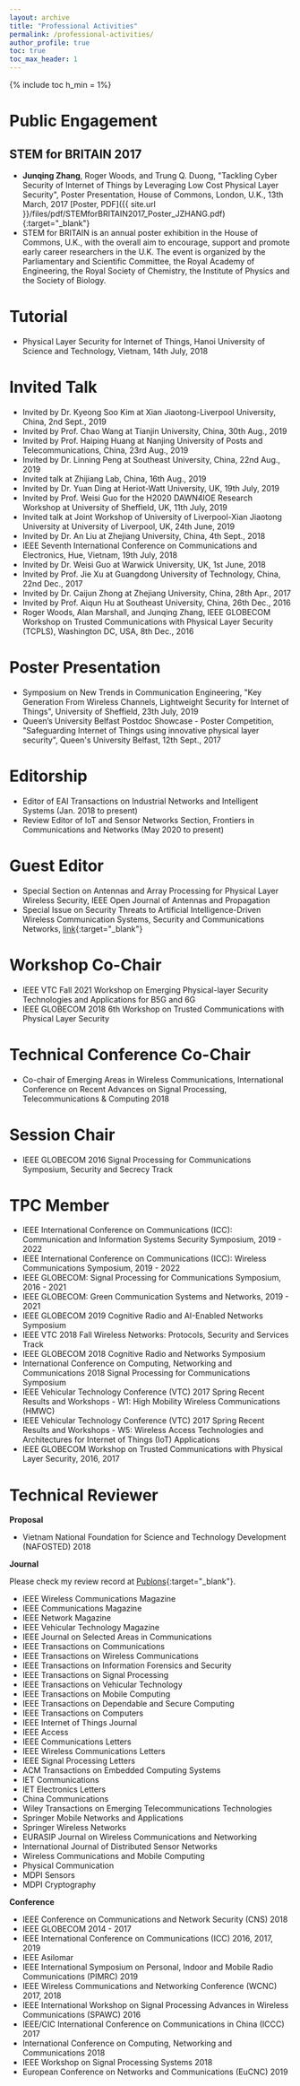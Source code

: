 ```yaml
---
layout: archive
title: "Professional Activities"
permalink: /professional-activities/
author_profile: true
toc: true
toc_max_header: 1
---
```

{% include toc h_min = 1%}

# Public Engagement
## STEM for BRITAIN 2017
* **Junqing Zhang**, Roger Woods, and Trung Q. Duong, "Tackling Cyber Security of Internet of Things by Leveraging Low Cost Physical Layer Security", Poster Presentation, House of Commons, London, U.K., 13th March, 2017 [Poster, PDF]({{ site.url }}/files/pdf/STEMforBRITAIN2017_Poster_JZHANG.pdf){:target="_blank"}
* STEM for BRITAIN is an annual poster exhibition in the House of Commons, U.K., with the overall aim to encourage, support and promote early career researchers in the U.K. The event is organized by the Parliamentary and Scientific Committee, the Royal Academy of Engineering, the Royal Society of Chemistry, the Institute of Physics and the Society of Biology.

# Tutorial
* Physical Layer Security for Internet of Things, Hanoi University of Science and Technology, Vietnam, 14th July, 2018

# Invited Talk
* Invited by Dr. Kyeong Soo Kim at Xian Jiaotong-Liverpool University, China, 2nd Sept., 2019
* Invited by Prof. Chao Wang at Tianjin University, China, 30th Aug., 2019
* Invited by Prof. Haiping Huang at Nanjing University of Posts and Telecommunications, China, 23rd Aug., 2019
* Invited by Dr. Linning Peng at Southeast University, China, 22nd Aug., 2019
* Invited talk at Zhijiang Lab, China, 16th Aug., 2019
* Invited by Dr. Yuan Ding at Heriot-Watt University, UK, 19th July, 2019
* Invited by Prof. Weisi Guo for the H2020 DAWN4IOE Research Workshop at University of Sheffield, UK, 11th July, 2019
* Invited talk at Joint Workshop of University of Liverpool-Xian Jiaotong University at University of Liverpool, UK, 24th June, 2019
* Invited by Dr. An Liu at Zhejiang University, China, 4th Sept., 2018
* IEEE Seventh International Conference on Communications and Electronics, Hue, Vietnam, 19th July, 2018
* Invited by Dr. Weisi Guo at Warwick University, UK, 1st June, 2018
* Invited by Prof. Jie Xu at Guangdong University of Technology, China, 22nd Dec., 2017
* Invited by Dr. Caijun Zhong at Zhejiang University, China, 28th Apr., 2017
* Invited by Prof. Aiqun Hu at Southeast University, China, 26th Dec., 2016
* Roger Woods, Alan Marshall, and Junqing Zhang, IEEE GLOBECOM Workshop on Trusted Communications with Physical Layer Security (TCPLS), Washington DC, USA, 8th Dec., 2016

# Poster Presentation
* Symposium on New Trends in Communication Engineering, "Key Generation From Wireless Channels, Lightweight Security for Internet of Things", University of Sheffield, 23th July, 2019
* Queen’s University Belfast Postdoc Showcase - Poster Competition, "Safeguarding Internet of Things using innovative physical layer security", Queen's University Belfast, 12th Sept., 2017

# Editorship
* Editor of EAI Transactions on Industrial Networks and Intelligent Systems (Jan. 2018 to present)
* Review Editor of  IoT and Sensor Networks Section, Frontiers in Communications and Networks (May 2020 to present)

# Guest Editor
* Special Section on Antennas and Array Processing for Physical Layer Wireless Security, IEEE Open Journal of Antennas and Propagation
* Special Issue on Security Threats to Artificial Intelligence-Driven Wireless Communication Systems, Security and Communications Networks, [link](https://www.hindawi.com/journals/scn/si/489130/cfp/){:target="_blank"}

# Workshop Co-Chair
* IEEE VTC Fall 2021 Workshop on Emerging Physical-layer Security Technologies and Applications for B5G and 6G  
* IEEE GLOBECOM 2018 6th Workshop on Trusted Communications with Physical Layer Security

# Technical Conference Co-Chair
* Co-chair of Emerging Areas in Wireless Communications, International Conference on Recent Advances on Signal Processing, Telecommunications & Computing 2018

# Session Chair
* IEEE GLOBECOM 2016 Signal Processing for Communications Symposium, Security and Secrecy Track

# TPC Member
* IEEE International Conference on Communications (ICC): Communication and Information Systems Security Symposium, 2019 - 2022
* IEEE International Conference on Communications (ICC): Wireless Communications Symposium, 2019 - 2022
* IEEE GLOBECOM: Signal Processing for Communications Symposium, 2016 - 2021
* IEEE GLOBECOM: Green Communication Systems and Networks, 2019 - 2021
* IEEE GLOBECOM 2019 Cognitive Radio and AI-Enabled Networks Symposium
* IEEE VTC 2018 Fall Wireless Networks: Protocols, Security and Services Track
* IEEE GLOBECOM 2018 Cognitive Radio and Networks Symposium
* International Conference on Computing, Networking and Communications 2018 Signal Processing for Communications Symposium
* IEEE Vehicular Technology Conference (VTC) 2017 Spring Recent Results and Workshops - W1: High Mobility Wireless Communications (HMWC)
* IEEE Vehicular Technology Conference (VTC) 2017 Spring Recent Results and Workshops - W5: Wireless Access Technologies and Architectures for Internet of Things (IoT) Applications
* IEEE GLOBECOM Workshop on Trusted Communications with Physical Layer Security, 2016, 2017

# Technical Reviewer
**Proposal**
* Vietnam National Foundation for Science and Technology Development (NAFOSTED) 2018

**Journal**

Please check my review record at [Publons](https://publons.com/researcher/3021376/junqing-zhang/peer-review/){:target="_blank"}.

* IEEE Wireless Communications Magazine
* IEEE Communications Magazine
* IEEE Network Magazine
* IEEE Vehicular Technology Magazine
* IEEE Journal on Selected Areas in Communications
* IEEE Transactions on Communications
* IEEE Transactions on Wireless Communications
* IEEE Transactions on Information Forensics and Security
* IEEE Transactions on Signal Processing
* IEEE Transactions on Vehicular Technology
* IEEE Transactions on Mobile Computing
* IEEE Transactions on Dependable and Secure Computing
* IEEE Transactions on Computers
* IEEE Internet of Things Journal
* IEEE Access
* IEEE Communications Letters
* IEEE Wireless Communications Letters
* IEEE Signal Processing Letters
* ACM Transactions on Embedded Computing Systems
* IET Communications
* IET Electronics Letters
* China Communications
* Wiley Transactions on Emerging Telecommunications Technologies
* Springer Mobile Networks and Applications
* Springer Wireless Networks
* EURASIP Journal on Wireless Communications and Networking
* International Journal of Distributed Sensor Networks
* Wireless Communications and Mobile Computing
* Physical Communication
* MDPI Sensors
* MDPI Cryptography

**Conference**
* IEEE Conference on Communications and Network Security (CNS) 2018
* IEEE GLOBECOM 2014 - 2017
* IEEE International Conference on Communications (ICC) 2016, 2017, 2019
* IEEE Asilomar
* IEEE International Symposium on Personal, Indoor and Mobile Radio Communications (PIMRC) 2019
* IEEE Wireless Communications and Networking Conference (WCNC) 2017, 2018
* IEEE International Workshop on Signal Processing Advances in Wireless Communications (SPAWC) 2016
* IEEE/CIC International Conference on Communications in China (ICCC) 2017
* International Conference on Computing, Networking and Communications 2018
* IEEE Workshop on Signal Processing Systems 2018
* European Conference on Networks and Communications (EuCNC) 2019
